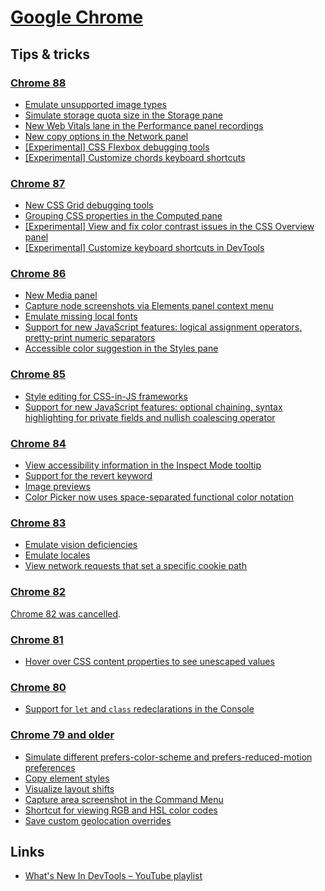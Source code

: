 # [Google Chrome](https://www.google.com/chrome/)

## Tips & tricks

### [Chrome 88](https://developers.google.com/web/updates/2020/11/devtools)

* [Emulate unsupported image types](https://developers.google.com/web/updates/2020/11/devtools#emulate-image)
* [Simulate storage quota size in the Storage pane](https://developers.google.com/web/updates/2020/11/devtools#simulate-storage)
* [New Web Vitals lane in the Performance panel recordings](https://developers.google.com/web/updates/2020/11/devtools#web-vitals)
* [New copy options in the Network panel](https://developers.google.com/web/updates/2020/11/devtools#copy)
* [[Experimental] CSS Flexbox debugging tools](https://developers.google.com/web/updates/2020/11/devtools#flexbox)
* [[Experimental] Customize chords keyboard shortcuts](https://developers.google.com/web/updates/2020/11/devtools#keyboard-shortcuts)

### [Chrome 87](https://developers.google.com/web/updates/2020/10/devtools)

* [New CSS Grid debugging tools](https://developers.google.com/web/updates/2020/10/devtools#css-grid)
* [Grouping CSS properties in the Computed pane](https://developers.google.com/web/updates/2020/10/devtools#grouping-css-prop)
* [[Experimental] View and fix color contrast issues in the CSS Overview panel](https://developers.google.com/web/updates/2020/10/devtools#css-overview)
* [[Experimental] Customize keyboard shortcuts in DevTools](https://developers.google.com/web/updates/2020/10/devtools#customize%20keyboard-shortcuts)

### [Chrome 86](https://developers.google.com/web/updates/2020/08/devtools)

* [New Media panel](https://developers.google.com/web/updates/2020/08/devtools#media-panel)
* [Capture node screenshots via Elements panel context menu](https://developers.google.com/web/updates/2020/08/devtools#capture-node-screenshot)
* [Emulate missing local fonts](https://developers.google.com/web/updates/2020/08/devtools#emulate-local-fonts)
* [Support for new JavaScript features: logical assignment operators, pretty-print numeric separators](https://developers.google.com/web/updates/2020/08/devtools#javascript)
* [Accessible color suggestion in the Styles pane](https://developers.google.com/web/updates/2020/08/devtools#accessible-color)

### [Chrome 85](https://developers.google.com/web/updates/2020/06/devtools)

* [Style editing for CSS-in-JS frameworks](https://developers.google.com/web/updates/2020/06/devtools#css-in-js)
* [Support for new JavaScript features: optional chaining, syntax highlighting for private fields and nullish coalescing operator](https://developers.google.com/web/updates/2020/06/devtools#javascript)

### [Chrome 84](https://developers.google.com/web/updates/2020/05/devtools)

* [View accessibility information in the Inspect Mode tooltip](https://developers.google.com/web/updates/2020/05/devtools#a11y)
* [Support for the revert keyword](https://developers.google.com/web/updates/2020/05/devtools#revert)
* [Image previews](https://developers.google.com/web/updates/2020/05/devtools#image-previews)
* [Color Picker now uses space-separated functional color notation](https://developers.google.com/web/updates/2020/05/devtools#color)

### [Chrome 83](https://developers.google.com/web/updates/2020/03/devtools)

* [Emulate vision deficiencies](https://developers.google.com/web/updates/2020/03/devtools#vision-deficiencies)
* [Emulate locales](https://developers.google.com/web/updates/2020/03/devtools#locales)
* [View network requests that set a specific cookie path](https://developers.google.com/web/updates/2020/03/devtools#cookie-path)

### [Chrome 82](https://blog.chromium.org/2020/03/chrome-and-chrome-os-release-updates.html)

[Chrome 82 was cancelled](https://blog.chromium.org/2020/03/chrome-and-chrome-os-release-updates.html).

### [Chrome 81](https://developers.google.com/web/updates/2020/01/devtools)

* [Hover over CSS content properties to see unescaped values](https://developers.google.com/web/updates/2020/01/devtools#content)

### [Chrome 80](https://developers.google.com/web/updates/2019/12/devtools)

* [Support for `let` and `class` redeclarations in the Console](https://developers.google.com/web/updates/2019/12/devtools#redeclarations)

### [Chrome 79 and older](https://developers.google.com/web/updates/2020/11/devtools#discover79)

* [Simulate different prefers-color-scheme and prefers-reduced-motion preferences](https://developers.google.com/web/updates/2019/10/devtools#userpreferences)
* [Copy element styles](https://developers.google.com/web/updates/2019/07/devtools#copystyles)
* [Visualize layout shifts](https://developers.google.com/web/updates/2019/07/devtools#layoutshifts)
* [Capture area screenshot in the Command Menu](https://developers.google.com/web/updates/2019/03/devtools#screenshot)
* [Shortcut for viewing RGB and HSL color codes](https://youtu.be/I14fXc7sXdU?t=221)
* [Save custom geolocation overrides](https://developers.google.com/web/updates/2019/01/devtools#geolocation)

## Links

* [What's New In DevTools – YouTube playlist](https://www.youtube.com/playlist?list=PLNYkxOF6rcIBDSojZWBv4QJNoT4GNYzQD)
